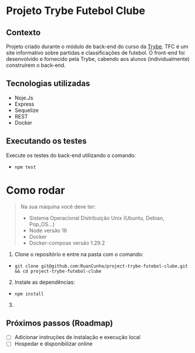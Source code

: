 # Projeto Trybe Futebol Clube

## Contexto

Projeto criado durante o módulo de back-end do curso da [Trybe](https://www.betrybe.com/).
TFC é um site informativo sobre partidas e classificações de futebol. O front-end foi desenvolvido e fornecido pela Trybe, cabendo aos alunos (individualmente) construírem o back-end.

## Tecnologias utilizadas

- Noje.Js
- Express
- Sequelize
- REST
- Docker

## Executando os testes

Execute os testes do back-end utilizando o comando:

* `npm test`

# Como rodar

> Na sua máquina você deve ter:
>
> - Sistema Operacional Distribuição Unix (Ubuntu, Debian, Pop_OS...)
> - Node versão 16
> - Docker
> - Docker-compose versão 1.29.2

1. Clone o repositório e entre na pasta com o comando:
* `git clone git@github.com:RuanCunha/project-trybe-futebol-clube.git && cd project-trybe-futebol-clube`
2. Instale as dependências:
* `npm install`
3. 

## Próximos passos (Roadmap)

- [ ]  Adicionar instruções de instalação e execução local
- [ ]  Hospedar e disponibilizar online

<!--
⚠️ IMPORTANTE: você precisa deixar nítido:
- quais arquivos/pastas foram desenvolvidos por você; 
- quais arquivos/pastas foram desenvolvidos por outra pessoa estudante;
- quais arquivos/pastas foram desenvolvidos pela Trybe.

-->
